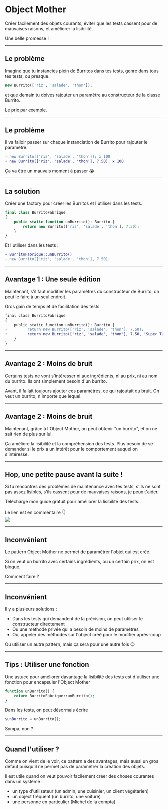 <!--
theme:  your-theme
size: linkedin-portrait
paginate: true
header: Object mother - Créer facilement des objets courants
_header: ''
_footer: <a href="https://www.linkedin.com/in/charles-desneuf/"><img src="./charles-desneuf-square.png" class="profile-picture">Charles Desneuf</a>
footer: <a href="https://www.linkedin.com/in/charles-desneuf/">Charles Desneuf</a>
-->

# Object Mother

Créer facilement des objets courants, éviter que les tests cassent pour de mauvaises raisons, et améliorer la lisibilité.

Une belle promesse !

---

## Le problème

Imagine que tu instancies plein de Burritos dans tes tests, genre dans tous tes tests, ou presque.

```php
new Burrito(['riz', 'salade', 'thon']);
```

et que demain tu doives rajouter un paramètre au constructeur de la classe Burrito.

Le prix par exemple.

---

## Le problème

Il va falloir passer sur chaque instanciation de Burrito pour rajouter le paramètre.

```diff
- new Burrito(['riz', 'salade', 'thon']); x 100
+ new Burrito(['riz', 'salade', 'thon'], 7.50); x 100
```

Ça va être un mauvais moment à passer 😭

---

## La solution

Créer une factory pour créer les Burritos et l'utiliser dans les tests.

```php
final class BurritoFabrique
{
    public static function unBurrito(): Burrito {
        return new Burrito(['riz', 'salade', 'thon'], 7.50);
    }
}
```

Et l'utiliser dans les tests :

```diff
+ BurritoFabrique::unBurrito()
- new Burrito(['riz', 'salade', 'thon'], 7.50);
```

---

## Avantage 1 : Une seule édition

Maintenant, s'il faut modifier les paramètres du constructeur de Burrito, on peut le faire à un seul endroit.

Gros gain de temps et de facilitation des tests.

```diff
final class BurritoFabrique
{
    public static function unBurrito(): Burrito {
-         return new Burrito(['riz', 'salade', 'thon'], 7.50);
+         return new Burrito(['riz', 'salade', 'thon'], 7.50, 'Super Tuna');
    }
}
```

---

## Avantage 2 : Moins de bruit

Certains tests ne vont s'intéresser ni aux ingrédients, ni au prix, ni au nom du burrito. Ils ont simplement besoin d'un burrito.

Avant, il fallait toujours ajouter ces paramètres, ce qui rajoutait du bruit. On veut un burrito, n'importe que lequel.

---

## Avantage 2 : Moins de bruit

Maintenant, grâce à l'Object Mother, on peut obtenir "un burrito", et on ne sait rien de plus sur lui.

Ça améliore la lisibilité et la compréhension des tests. Plus besoin de se demander si le prix a un intérêt pour le comportement auquel on s'intéresse.

---
<!--
_footer: <img src="./charles-desneuf-square.png" class="profile-picture">Charles Desneuf
_paginate: skip
-->

## Hop, une petite pause avant la suite !

Si tu rencontres des problèmes de maintenance avec tes tests, s'ils ne sont pas assez lisibles, s'ils cassent pour de mauvaises raisons, je peux t'aider.
<div class="offer">
    <div class="offer-content">
    Télécharge mon guide gratuit pour améliorer la lisibilité des tests.<br /><br />Le lien est en commentaire 👇
    </div>
    <div class="offer-img">
    <a href="https://formation.charlesdesneuf.com/guide-gratuit-5-idees-pour-ameliorer-la-lisibilite-de-vos-tests-automatises?utm_medium=social&utm_source=linkedin&utm_campaign=carousel-Stubbing%20du%20temps%20%3A%20Prendre%20le%20contr%C3%B4le%20du%20syst%C3%A8me">
    <img src="https://formation.charlesdesneuf.com/content-assets/public/eyJhbGciOiJIUzI1NiJ9.eyJvYmplY3Rfa2V5IjoiZHdvazQ1NXZvbDQwdm9rZHNmbXV0NnVxMHF1bCIsImRvbWFpbiI6ImZvcm1hdGlvbi5jaGFybGVzZGVzbmV1Zi5jb20ifQ.NS61AHjRUfdqsvHH6gqCbDNSSyCeI3U3AUlI-7U-PzE" class="free-guide-picture" /></a>
    </div>
</div>

---

## Inconvénient

Le pattern Object Mother ne permet de paramétrer l'objet qui est créé. 

Si on veut un burrito avec certains ingrédients, ou un certain prix, on est bloqué.

Comment faire ?

---
## Inconvénient

Il y a plusieurs solutions :
- Dans les tests qui demandent de la précision, on peut utiliser le constructeur directement
- Ou une méthode privée qui a besoin de moins de paramètres
- Ou, appeler des méthodes sur l'object créé pour le modifier après-coup

<span class="small">Ou utiliser un autre pattern, mais ça sera pour une autre fois 😉</span>

---

## Tips : Utiliser une fonction

Une astuce pour améliorer davantage la lisibilité des tests est d'utiliser une fonction pour encapsuler l'Object Mother
```php
function unBurrito() {
    return BurritoFabrique::unBurrito();
}
```

Dans les tests, on peut désormais écrire

```php
$unBurrito = unBurrito();
```

Sympa, non ?


---

## Quand l'utiliser ?

Comme on vient de le voir, ce pattern a des avantages, mais aussi un gros défaut puisqu'il ne permet pas de paramétrer la création des objets.

Il est utile quand on veut pouvoir facilement créer des choses courantes dans un système :
- un type d'utilisateur (un admin, une cuisinier, un client végétarien)
- un object fréquent (un burrito, une voiture)
- une personne en particulier (Michel de la compta)
